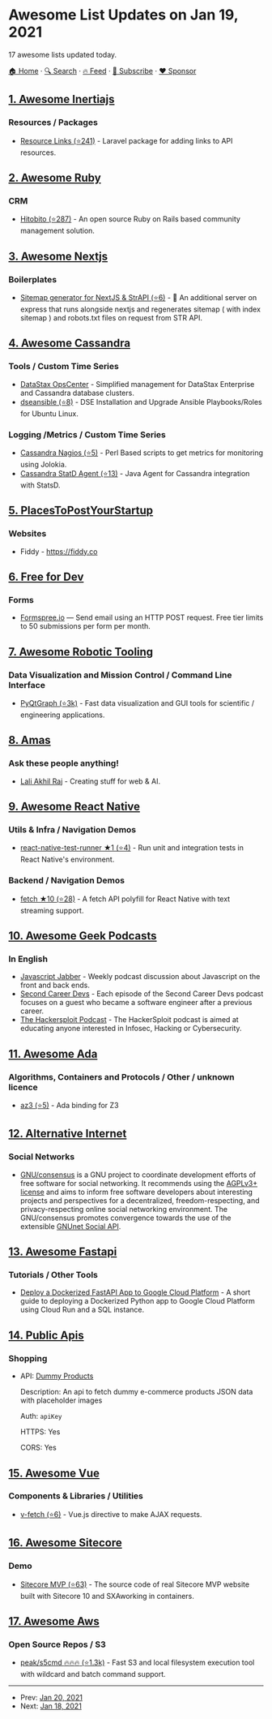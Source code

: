 # Awesome List Updates on Jan 19, 2021

17 awesome lists updated today.

[🏠 Home](/README.md) · [🔍 Search](https://www.trackawesomelist.com/search/) · [🔥 Feed](https://www.trackawesomelist.com/rss.xml) · [📮 Subscribe](https://trackawesomelist.us17.list-manage.com/subscribe?u=d2f0117aa829c83a63ec63c2f&id=36a103854c) · [❤️  Sponsor](https://github.com/sponsors/theowenyoung)



## [1. Awesome Inertiajs](/content/innocenzi/awesome-inertiajs/README.md)

### Resources / Packages

*   [Resource Links (⭐241)](https://github.com/spatie/laravel-resource-links) - Laravel package for adding links to API resources.

## [2. Awesome Ruby](/content/markets/awesome-ruby/README.md)

### CRM

*   [Hitobito (⭐287)](https://github.com/hitobito/hitobito) - An open source Ruby on Rails based community management solution.

## [3. Awesome Nextjs](/content/unicodeveloper/awesome-nextjs/README.md)

### Boilerplates

*   [Sitemap generator for NextJS & StrAPI (⭐6)](https://github.com/stovv/next-strapi-sitemap) - 🦾 An additional server on express that runs alongside nextjs and regenerates sitemap ( with index sitemap ) and robots.txt files on request from STR API.

## [4. Awesome Cassandra](/content/Anant/awesome-cassandra/README.md)

### Tools / Custom Time Series

*   [DataStax OpsCenter](http://www.datastax.com/what-we-offer/products-services/datastax-opscenter) - Simplified management for DataStax Enterprise and Cassandra database clusters.
*   [dseansible (⭐8)](https://github.com/yabinmeng/dseansible) - DSE Installation and Upgrade Ansible Playbooks/Roles for Ubuntu Linux.

### Logging /Metrics / Custom Time Series

*   [Cassandra Nagios (⭐5)](https://github.com/causes/cassandra-nagios) - Perl Based scripts to get metrics for monitoring using Jolokia.
*   [Cassandra StatD Agent (⭐13)](https://github.com/lookout/cassandra-statsd-agent) - Java Agent for Cassandra integration with StatsD.

## [5. PlacesToPostYourStartup](/content/mmccaff/PlacesToPostYourStartup/README.md)

### Websites

*   Fiddy - <https://fiddy.co>

## [6. Free for Dev](/content/ripienaar/free-for-dev/README.md)

### Forms

*   [Formspree.io](https://formspree.io/) — Send email using an HTTP POST request. Free tier limits to 50 submissions per form per month.

## [7. Awesome Robotic Tooling](/content/protontypes/awesome-robotic-tooling/README.md)

### Data Visualization and Mission Control / Command Line Interface

*   [PyQtGraph (⭐3k)](https://github.com/pyqtgraph/pyqtgraph) - Fast data visualization and GUI tools for scientific / engineering applications.

## [8. Amas](/content/sindresorhus/amas/README.md)

### Ask these people anything!

*   [Lali Akhil Raj](https://github.com/Lalisfeed/ama) - Creating stuff for web & AI.

## [9. Awesome React Native](/content/jondot/awesome-react-native/README.md)

### Utils & Infra / Navigation Demos

*   [react-native-test-runner ★1 (⭐4)](https://github.com/acostalima/react-native-test-runner) - Run unit and integration tests in React Native's environment.

### Backend / Navigation Demos

*   [fetch ★10 (⭐28)](https://github.com/react-native-community/fetch) - A fetch API polyfill for React Native with text streaming support.

## [10. Awesome Geek Podcasts](/content/ayr-ton/awesome-geek-podcasts/README.md)

### In English

*   [Javascript Jabber](https://devchat.tv/podcasts/js-jabber/) - Weekly podcast discussion about Javascript on the front and back ends.
*   [Second Career Devs](https://secondcareerdevs.com/) - Each episode of the Second Career Devs podcast focuses on a guest who became a software engineer after a previous career.
*   [The Hackersploit Podcast](https://www.listennotes.com/podcasts/the-hackersploit-podcast-alexis-rwTafnO1K9c/) - The HackerSploit podcast is aimed at educating anyone interested in Infosec, Hacking or Cybersecurity.

## [11. Awesome Ada](/content/ohenley/awesome-ada/README.md)

### Algorithms, Containers and Protocols / Other / unknown licence

*   [az3 (⭐5)](https://github.com/Componolit/AZ3) - Ada binding for Z3

## [12. Alternative Internet](/content/redecentralize/alternative-internet/README.md)

### Social Networks

*   [GNU/consensus](https://gnu.org/consensus) is a GNU project to coordinate development efforts of free software for social networking. It recommends using the [AGPLv3+ license](https://gnu.org/licenses/agpl) and aims to inform free software developers about interesting projects and perspectives for a decentralized, freedom-respecting, and privacy-respecting online social networking environment. The GNU/consensus promotes convergence towards the use of the extensible [GNUnet Social API](https://gnunet.org/design-social-messaging-system).

## [13. Awesome Fastapi](/content/mjhea0/awesome-fastapi/README.md)

### Tutorials / Other Tools

*   [Deploy a Dockerized FastAPI App to Google Cloud Platform](https://towardsdatascience.com/deploy-a-dockerized-fastapi-app-to-google-cloud-platform-24f72266c7ef) - A short guide to deploying a Dockerized Python app to Google Cloud Platform using Cloud Run and a SQL instance.

## [14. Public Apis](/content/public-apis/public-apis/README.md)

### Shopping

- API: [Dummy Products](https://dummyproducts-api.herokuapp.com/)

  Description: An api to fetch dummy e-commerce products JSON data with placeholder images

  Auth: `apiKey`

  HTTPS: Yes

  CORS: Yes



## [15. Awesome Vue](/content/vuejs/awesome-vue/README.md)

### Components & Libraries / Utilities

*   [v-fetch (⭐6)](https://github.com/shaynekasai/v-fetch) - Vue.js directive to make AJAX requests.

## [16. Awesome Sitecore](/content/MartinMiles/awesome-sitecore/README.md)

### Demo

*   [Sitecore MVP (⭐63)](https://github.com/Sitecore/MVP-Site) - The source code of real Sitecore MVP website built with Sitecore 10 and SXAworking in containers.

## [17. Awesome Aws](/content/donnemartin/awesome-aws/README.md)

### Open Source Repos / S3

*   [peak/s5cmd :fire::fire::fire: (⭐1.3k)](https://github.com/peak/s5cmd) - Fast S3 and local filesystem execution tool with wildcard and batch command support.

---

- Prev: [Jan 20, 2021](/content/2021/01/20/README.md)
- Next: [Jan 18, 2021](/content/2021/01/18/README.md)